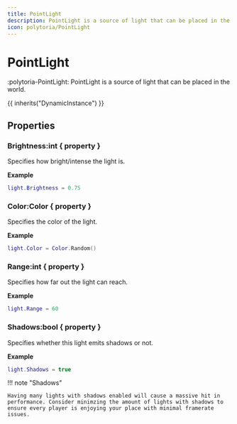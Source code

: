 ```yaml
---
title: PointLight
description: PointLight is a source of light that can be placed in the world.
icon: polytoria/PointLight
---
```


# PointLight

:polytoria-PointLight: PointLight is a source of light that can be placed in the world.

{{ inherits("DynamicInstance") }}

## Properties

### Brightness:int { property }

Specifies how bright/intense the light is.

**Example**

```lua
light.Brightness = 0.75
```

### Color:Color { property }

Specifies the color of the light.

**Example**

```lua
light.Color = Color.Random()
```

### Range:int { property }

Specifies how far out the light can reach.

**Example**

```lua
light.Range = 60
```

### Shadows:bool { property }

Specifies whether this light emits shadows or not.

**Example**

```lua
light.Shadows = true
```

!!! note "Shadows"

    Having many lights with shadows enabled will cause a massive hit in performance. Consider minimzing the amount of lights with shadows to ensure every player is enjoying your place with minimal framerate issues.
